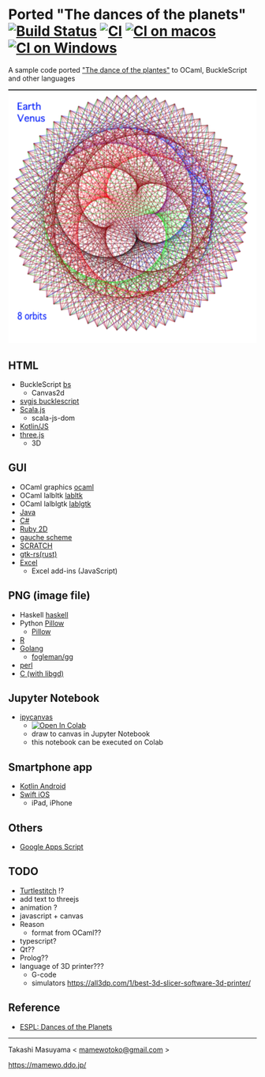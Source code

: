 # Ported "The dances of the planets" [![Build Status](https://travis-ci.org/mamewotoko/dance_of_the_planets.svg?branch=master)](https://travis-ci.org/mamewotoko/dance_of_the_planets) [![CI](https://github.com/mamewotoko/dance_of_the_planets/actions/workflows/build.yml/badge.svg)](https://github.com/mamewotoko/dance_of_the_planets/actions/workflows/build.yml) [![CI on macos](https://github.com/mamewotoko/dance_of_the_planets/actions/workflows/build_mac.yml/badge.svg)](https://github.com/mamewotoko/dance_of_the_planets/actions/workflows/build_mac.yml) [![CI on Windows](https://github.com/mamewotoko/dance_of_the_planets/actions/workflows/build_win.yml/badge.svg)](https://github.com/mamewotoko/dance_of_the_planets/actions/workflows/build_win.yml)

A sample code ported ["The dance of the plantes"](https://web.archive.org/web/20140122124421/http:/ensign.editme.com/t43dances) to OCaml, BuckleScript and other languages

![earth venus](./bs/img/earth_venus.png)

## HTML

* BuckleScript [bs](./bs)
    * Canvas2d
* [svgjs bucklescript](https://github.com/mamewotoko/bs-svgjs)
* [Scala.js](./scalajs)
    * scala-js-dom
* [Kotlin/JS](./kotlinjs)
* [three.js](./threejs)
    * 3D

## GUI

* OCaml graphics [ocaml](./ocaml)
* OCaml lalbltk [labltk](./labltk)
* OCaml lalblgtk [lablgtk](./lablgtk)
* [Java](./java)
* [C#](./csharp)
* [Ruby 2D](./ruby2d)
* [gauche scheme](./gauche-scheme)
* [SCRATCH](./scratch)
* [gtk-rs(rust)](./rust)
* [Excel](./exceljs)
	* Excel add-ins (JavaScript)

## PNG (image file)

* Haskell [haskell](./haskell)
* Python [Pillow](./python)
    * [Pillow](https://pillow.readthedocs.io/en/stable/)
* [R](./r)
* [Golang](./golang)
    * [fogleman/gg](https://github.com/fogleman/gg)
* [perl](./perl)
* [C (with libgd)](./libgd_c)

## Jupyter Notebook

* [ipycanvas](./ipycanvas)
    * [![Open In Colab](https://colab.research.google.com/assets/colab-badge.svg)](https://colab.research.google.com/github/mamewotoko/dance_of_the_planets/blob/master/ipycanvas/DanceOfThePlanets.ipynb)
    * draw to canvas in Jupyter Notebook
    * this notebook can be executed on Colab

## Smartphone app

* [Kotlin Android](./kotlin_android)
* [Swift iOS](./ios_swift)
    * iPad, iPhone

## Others

* [Google Apps Script](./gas_slide/)

## TODO

* [Turtlestitch](https://www.turtlestitch.org/) !?
* add text to threejs
* animation ?
* javascript + canvas
* Reason
    * format from OCaml??
* typescript?
* Qt??
* Prolog??
* language of 3D printer???
    * G-code
    * simulators <https://all3dp.com/1/best-3d-slicer-software-3d-printer/>

Reference
--------------
* [ESPL: Dances of the Planets](https://web.archive.org/web/20140122124421/http:/ensign.editme.com/t43dances)

----
Takashi Masuyama < mamewotoko@gmail.com >

https://mamewo.ddo.jp/
